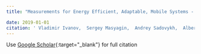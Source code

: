 ```yaml
---
title: "Measurements for Energy Efficient, Adaptable, Mobile Systems - A Research Agenda"

date: 2019-01-01
citation: ' Vladimir Ivanov,  Sergey Masyagin,  Andrey Sadovykh,  Alberto Sillitti,  Giancarlo Succi,  Alexander Tormasov,  Evgeny Zouev, &quot;Measurements for Energy Efficient, Adaptable, Mobile Systems - A Research Agenda.&quot;, 2019.'
---
```

Use [Google Scholar](https://scholar.google.com/scholar?q=Measurements+for+Energy+Efficient,+Adaptable,+Mobile+Systems+++A+Research+Agenda){:target="_blank"} for full citation